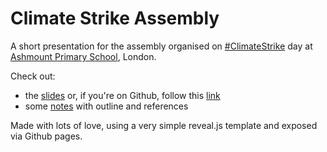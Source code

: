# Climate Strike Assembly

A short presentation for the assembly organised on [#ClimateStrike](https://globalclimatestrike.net/) day at [Ashmount Primary School](http://www.ashmountprimaryschool.co.uk/), London.

Check out:

- the [slides](./slides/index.html) or, if you're on Github, follow this [link](https://tom.londondroids.com/climate-strike-assembly/slides/)
- some [notes](./docs/notes.md) with outline and references

Made with lots of love, using a very simple reveal.js template and exposed via Github pages.
